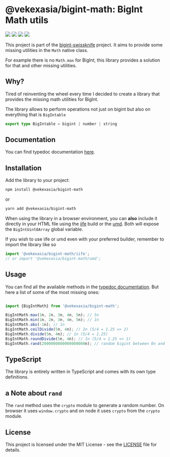 # @vekexasia/bigint-math: BigInt Math utils

<img src="https://img.shields.io/badge/TypeScript-007ACC?style=for-the-badge&logo=typescript&logoColor=white"/> <img 
src="https://img.shields.io/badge/rollup-323330?style=for-the-badge&logo=rollup.js&logoColor=Brown"/> <img 
src="https://img.shields.io/badge/eslint-3A33D1?style=for-the-badge&logo=eslint&logoColor=white"/> <img 
src="https://img.shields.io/badge/vitest-6E9F18?style=for-the-badge&logo=vitest&logoColor=white"/>

This project is part of the [bigint-swissknife](https://github.com/vekexasia/bigint-swissknife) project. It aims to provide some missing utilities in the `Math` native class.

For example there is no `Math.max` for BigInt, this library provides a solution for that and other missing utilities.

## Why?

Tired of reinventing the wheel every time I decided to create a library that provides the missing math utilities for BigInt.

The library allows to perform operations not just on bigint but also on everything that is `BigIntable`

```typescript
export type BigIntable = bigint | number | string
```


## Documentation

You can find typedoc documentation [here](https://vekexasia.github.io/bigint-swissknife/variables/_vekexasia_bigint_math.BigIntMath.html).

## Installation

Add the library to your project:

```bash
npm install @vekexasia/bigint-math
```

or

```bash
yarn add @vekexasia/bigint-math
```

When using the library in a browser environment, you can **also** include it directly in your HTML file using the [iife](https://developer.mozilla.org/en-US/docs/Glossary/IIFE) build or the [umd](https://github.com/umdjs/umd). Both will expose the `BigIntUint8Array` global variable.

If you wish to use iife or umd even with your preferred builder, remember to import the library like so

```typescript
import '@vekexasia/bigint-math/iife';
// or import '@vekexasia/bigint-math/umd'; 
```

## Usage

You can find all the available methods in the [typedoc documentation](https://vekexasia.github.io/bigint-swissknife/variables/_vekexasia_bigint_math.BigIntMath.html). But here a list of some of the most missing ones:

```typescript

import {BigIntMath} from '@vekexasia/bigint-math';

BigIntMath.max(1n, 2n, 3n, 4n, 5n); // 5n
BigIntMath.min(1n, 2n, 3n, 4n, 5n); // 1n
BigIntMath.abs(-1n); // 1n
BigIntMath.ceilDivide(5n, 4n); // 2n (5/4 = 1.25 => 2)
BigIntMath.divide(5n, 4n); // 1n (5/4 = 1.25)
BigIntMath.roundDivide(5n, 4n); // 1n (5/4 = 1.25 => 1)
BigIntMath.rand(2000000000000000000n); // random bigint between 0n and 2000000000000000000n


```

## TypeScript

The library is entirely written in TypeScript and comes with its own type definitions.

## a Note about `rand`

The `rand` method uses the `crypto` module to generate a random number. On browser it uses `window.crypto` and on node it uses `crypto` from the `crypto` module.


## License

This project is licensed under the MIT License - see the [LICENSE](../LICENSE) file for details.
